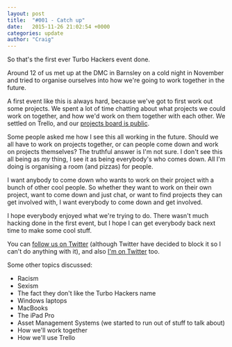```yaml
---
layout: post
title:  "#001 - Catch up"
date:   2015-11-26 21:02:54 +0000
categories: update
author: "Craig"
---
```

So that's the first ever Turbo Hackers event done.

Around 12 of us met up at the DMC in Barnsley on a cold night in November and tried to organise ourselves into how we're going to work together in the future.

A first event like this is always hard, because we've got to first work out some projects. We spent a lot of time chatting about what projects we could work on together, and how we'd work on them together with each other. We settled on Trello, and our <a href="https://trello.com/b/a2CoupwM/projects">projects board is public</a>.

Some people asked me how I see this all working in the future. Should we all have to work on projects together, or can people come down and work on projects themselves? The truthful answer is I'm not sure. I don't see this all being as _my_ thing, I see it as being everybody's who comes down. All I'm doing is organising a room (and pizzas) for people.

I want anybody to come down who wants to work on their project with a bunch of other cool people. So whether they want to work on their own project, want to come down and just chat, or want to find projects they can get involved with, I want everybody to come down and get involved.

I hope everybody enjoyed what we're trying to do. There wasn't much hacking done in the first event, but I hope I can get everybody back next time to make some cool stuff.

You can <a href="http://twitter.com/turbohacks">follow us on Twitter</a> (although Twitter have decided to block it so I can't do anything with it), and also <a href="http://twitter.com/craigburgess">I'm on Twitter</a> too.

Some other topics discussed:

- Racism
- Sexism
- The fact they don't like the Turbo Hackers name
- Windows laptops
- MacBooks
- The iPad Pro
- Asset Management Systems (we started to run out of stuff to talk about)
- How we'll work together
- How we'll use Trello
